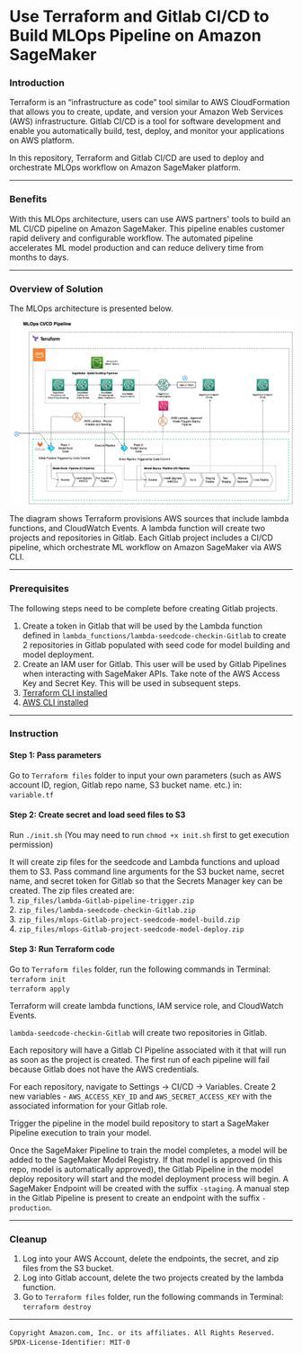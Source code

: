 # Use Terraform and Gitlab CI/CD to Build MLOps Pipeline on Amazon SageMaker

### Introduction  


Terraform is an “infrastructure as code” tool similar to AWS CloudFormation that allows you to create, update, and version your Amazon Web Services (AWS) infrastructure. Gitlab CI/CD is a tool for software development and enable you automatically build, test, deploy, and monitor your applications on AWS platform.

In this repository, Terraform and Gitlab CI/CD are used to deploy and orchestrate MLOps workflow on Amazon SageMaker platform. 

---

### Benefits  

With this MLOps architecture, users can use AWS partners' tools to build an ML CI/CD pipeline on Amazon SageMaker. This pipeline enables customer rapid delivery and configurable workflow. The automated pipeline accelerates ML model production and can reduce delivery time from months to days.  

---
### Overview of Solution  

The MLOps architecture is presented below.

<img src="/img/Terraform_Gitlab_pipeline_v3.jpg" width="1000" > 

The diagram shows Terraform provisions AWS sources that include lambda functions, and CloudWatch Events. A lambda function will create two projects and repositories in Gitlab. Each Gitlab project includes a CI/CD pipeline, which orchestrate ML workflow on Amazon SageMaker via AWS CLI.  


---

### Prerequisites
The following steps need to be complete before creating Gitlab projects. 
1. Create a token in Gitlab that will be used by the Lambda function defined in `lambda_functions/lambda-seedcode-checkin-Gitlab` to create 2 repositories in Gitlab populated with seed code for model building and model deployment. 
2. Create an IAM user for Gitlab. This user will be used by Gitlab Pipelines when interacting with SageMaker APIs. Take note of the AWS Access Key and Secret Key. This will be used in subsequent steps.
3. [Terraform CLI installed](https://learn.hashicorp.com/tutorials/terraform/install-cli)
4. [AWS CLI installed](https://docs.aws.amazon.com/cli/latest/userguide/install-cliv2.html)

---

### Instruction

#### Step 1: Pass parameters
Go to `Terraform files` folder to input your own parameters (such as AWS account ID, region, Gitlab repo name, S3 bucket name. etc.) in:   
`variable.tf`

#### Step 2: Create secret and load seed files to S3
 Run `./init.sh` (You may need to run `chmod +x init.sh` first to get execution permission)
 
 It will create zip files for the seedcode and Lambda functions and upload them to S3. Pass command line arguments for the S3 bucket name, secret name, and secret token for Gitlab so that the Secrets Manager key can be created. The zip files created are:  
    1. `zip_files/lambda-Gitlab-pipeline-trigger.zip`  
    2. `zip_files/lambda-seedcode-checkin-Gitlab.zip`  
    3. `zip_files/mlops-Gitlab-project-seedcode-model-build.zip`  
    4. `zip_files/mlops-Gitlab-project-seedcode-model-deploy.zip`    

#### Step 3: Run Terraform code
Go to `Terraform files`  folder,  run the following commands in Terminal:  
`terraform init`  
`terraform apply`  

Terraform will create lambda functions, IAM service role, and CloudWatch Events.

`lambda-seedcode-checkin-Gitlab` will create two repositories in Gitlab. 

Each repository will have a Gitlab CI Pipeline associated with it that will run as soon as the project is created. The first run of each pipeline will fail because Gitlab does not have the AWS credentials. 

For each repository, navigate to Settings -> CI/CD -> Variables.
Create 2 new variables - `AWS_ACCESS_KEY_ID` and `AWS_SECRET_ACCESS_KEY` with the associated information for your Gitlab role.

Trigger the pipeline in the model build repository to start a SageMaker Pipeline execution to train your model. 

Once the SageMaker Pipeline to train the model completes, a model will be added to the SageMaker Model Registry. If that model is approved (in this repo, model is automatically approved), the Gitlab Pipeline in the model deploy repository will start and the model deployment process will begin. 
A SageMaker Endpoint will be created with the suffix `-staging`. A manual step in the Gitlab Pipeline is present to create an endpoint with the suffix `-production`. 

---
### Cleanup
1. Log into your AWS Account, delete the endpoints, the secret, and zip files from the S3 bucket.
2. Log into Gitlab account, delete the two projects created by the lambda function. 
3. Go to `Terraform files`  folder,  run the following commands in Terminal:  
`terraform destroy`  
 

----
`Copyright Amazon.com, Inc. or its affiliates. All Rights Reserved. SPDX-License-Identifier: MIT-0`